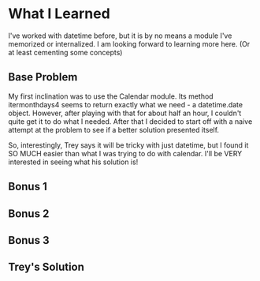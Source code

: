 # What I Learned

I've worked with datetime before, but it is by no means a module I've memorized or internalized. I am looking forward to learning more here. (Or at least cementing some concepts)

## Base Problem



My first inclination was to use the Calendar module. Its method itermonthdays4 seems to return exactly what we need - a datetime.date object. However, after playing with that for about half an hour, I couldn't quite get it to do what I needed. After that I decided to start off with a naive attempt at the problem to see if a better solution presented itself.

So, interestingly, Trey says it will be tricky with just datetime, but I found it SO MUCH easier than what I was trying to do with calendar. I'll be VERY interested in seeing what his solution is!

## Bonus 1

## Bonus 2

## Bonus 3

## Trey's Solution
